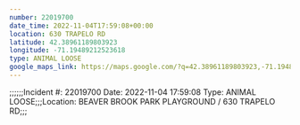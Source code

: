 ```yaml
---
number: 22019700
date_time: 2022-11-04T17:59:08+00:00
location: 630 TRAPELO RD
latitude: 42.38961189803923
longitude: -71.19489212523618
type: ANIMAL LOOSE
google_maps_link: https://maps.google.com/?q=42.38961189803923,-71.19489212523618
---
```


;;;;;;Incident #: 22019700  Date: 2022-11-04 17:59:08   Type: ANIMAL LOOSE;;;Location: BEAVER BROOK PARK PLAYGROUND / 630 TRAPELO RD;;;
